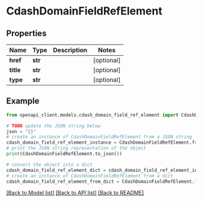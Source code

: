 # CdashDomainFieldRefElement


## Properties

Name | Type | Description | Notes
------------ | ------------- | ------------- | -------------
**href** | **str** |  | [optional] 
**title** | **str** |  | [optional] 
**type** | **str** |  | [optional] 

## Example

```python
from openapi_client.models.cdash_domain_field_ref_element import CdashDomainFieldRefElement

# TODO update the JSON string below
json = "{}"
# create an instance of CdashDomainFieldRefElement from a JSON string
cdash_domain_field_ref_element_instance = CdashDomainFieldRefElement.from_json(json)
# print the JSON string representation of the object
print(CdashDomainFieldRefElement.to_json())

# convert the object into a dict
cdash_domain_field_ref_element_dict = cdash_domain_field_ref_element_instance.to_dict()
# create an instance of CdashDomainFieldRefElement from a dict
cdash_domain_field_ref_element_from_dict = CdashDomainFieldRefElement.from_dict(cdash_domain_field_ref_element_dict)
```
[[Back to Model list]](../README.md#documentation-for-models) [[Back to API list]](../README.md#documentation-for-api-endpoints) [[Back to README]](../README.md)


